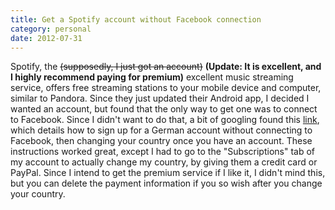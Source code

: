 ```yaml
---
title: Get a Spotify account without Facebook connection
category: personal
date: 2012-07-31
---
```


Spotify, the ~~(supposedly, I just got an account)~~ **(Update: It is excellent,
and I highly recommend paying for premium)** excellent music streaming service,
offers free streaming stations to your mobile device and computer, similar to
Pandora. Since they just updated their Android app, I decided I wanted an
account, but found that the only way to get one was to connect to Facebook.
Since I didn't want to do that, a bit of googling found this
[link](http://www.spotidj.com/blog/how-to-get-spotify-without-facebook/), which
details how to sign up for a German account without connecting to Facebook, then
changing your country once you have an account. These instructions worked great,
except I had to go to the "Subscriptions" tab of my account to actually change
my country, by giving them a credit card or PayPal. Since I intend to get the
premium service if I like it, I didn't mind this, but you can delete the payment
information if you so wish after you change your country.
<!--more-->
